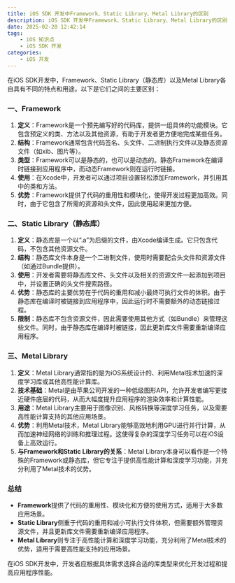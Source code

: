 ```yaml
---
title: iOS SDK 开发中Framework、Static Library、Metal Library的区别
description: iOS SDK 开发中Framework、Static Library、Metal Library的区别
date: 2025-02-20 12:42:14
tags:
    - iOS 知识点
    - iOS SDK 开发
categories:
    - iOS 开发
---
```


在iOS SDK开发中，Framework、Static Library（静态库）以及Metal Library各自具有不同的特点和用途。以下是它们之间的主要区别：

### 一、Framework

1. **定义**：Framework是一个预先编写好的代码库，提供一组具体的功能模块。它包含预定义的类、方法以及其他资源，有助于开发者更方便地完成某些任务。
2. **结构**：Framework通常包含代码签名、头文件、二进制执行文件以及静态资源文件（如xib、图片等）。
3. **类型**：Framework可以是静态的，也可以是动态的。静态Framework在编译时链接到应用程序中，而动态Framework则在运行时链接。
4. **使用**：在Xcode中，开发者可以通过项目设置轻松添加Framework，并引用其中的类和方法。
5. **优势**：Framework提供了代码的重用性和模块化，使得开发过程更加高效。同时，由于它包含了所需的资源和头文件，因此使用起来更加方便。

### 二、Static Library（静态库）

1. **定义**：静态库是一个以“.a”为后缀的文件，由Xcode编译生成。它只包含代码，不包含其他资源文件。
2. **结构**：静态库文件本身是一个二进制文件，使用时需要配合头文件和资源文件（如通过Bundle提供）。
3. **使用**：开发者需要将静态库文件、头文件以及相关的资源文件一起添加到项目中，并设置正确的头文件搜索路径。
4. **优势**：静态库的主要优势在于代码的重用和减小最终可执行文件的体积。由于静态库在编译时被链接到应用程序中，因此运行时不需要额外的动态链接过程。
5. **限制**：静态库不包含资源文件，因此需要使用其他方式（如Bundle）来管理这些文件。同时，由于静态库在编译时被链接，因此更新库文件需要重新编译应用程序。

### 三、Metal Library

1. **定义**：Metal Library通常指的是为iOS系统设计的、利用Metal技术加速的深度学习库或其他高性能计算库。
2. **技术基础**：Metal是由苹果公司开发的一种低级图形API，允许开发者编写更接近硬件底层的代码，从而大幅度提升应用程序的渲染效率和计算性能。
3. **用途**：Metal Library主要用于图像识别、风格转换等深度学习任务，以及需要高性能计算支持的其他应用场景。
4. **优势**：利用Metal技术，Metal Library能够高效地利用GPU进行并行计算，从而加速神经网络的训练和推理过程。这使得复杂的深度学习任务可以在iOS设备上高效运行。
5. **与Framework和Static Library的关系**：Metal Library本身可以看作是一个特殊的Framework或静态库，但它专注于提供高性能计算和深度学习功能，并充分利用了Metal技术的优势。

### 总结

* **Framework**提供了代码的重用性、模块化和方便的使用方式，适用于大多数应用场景。
* **Static Library**侧重于代码的重用和减小可执行文件体积，但需要额外管理资源文件，并且更新库文件需要重新编译应用程序。
* **Metal Library**则专注于高性能计算和深度学习功能，充分利用了Metal技术的优势，适用于需要高性能支持的应用场景。

在iOS SDK开发中，开发者应根据具体需求选择合适的库类型来优化开发过程和提高应用程序性能。
